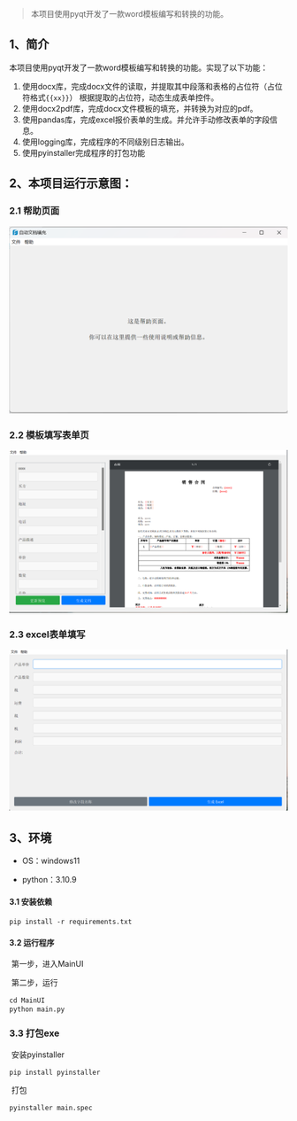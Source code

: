 > 本项目使用pyqt开发了一款word模板编写和转换的功能。



## 1、简介

本项目使用pyqt开发了一款word模板编写和转换的功能。实现了以下功能：

1. 使用docx库，完成docx文件的读取，并提取其中段落和表格的占位符（占位符格式``{{xx}}``）
   根据提取的占位符，动态生成表单控件。
2. 使用docx2pdf库，完成docx文件模板的填充，并转换为对应的pdf。
3. 使用pandas库，完成excel报价表单的生成。并允许手动修改表单的字段信息。
4. 使用logging库，完成程序的不同级别日志输出。
5. 使用pyinstaller完成程序的打包功能



## 2、本项目运行示意图：

### 2.1 帮助页面

![help_page](./imgs/help_page.png)



### 2.2 模板填写表单页

![main_ui](./imgs/main_ui.png)



### 2.3 excel表单填写

![excel_ui](./imgs/excel_ui.png)



## 3、环境

- OS：windows11

- python：3.10.9



#### 3.1 安装依赖

```shell
pip install -r requirements.txt
```

#### 3.2 运行程序

​	第一步，进入MainUI

​	第二步，运行

```shell
cd MainUI
python main.py
```



### 3.3 打包exe

​	安装pyinstaller

```
pip install pyinstaller
```

​	打包

```
pyinstaller main.spec
```

